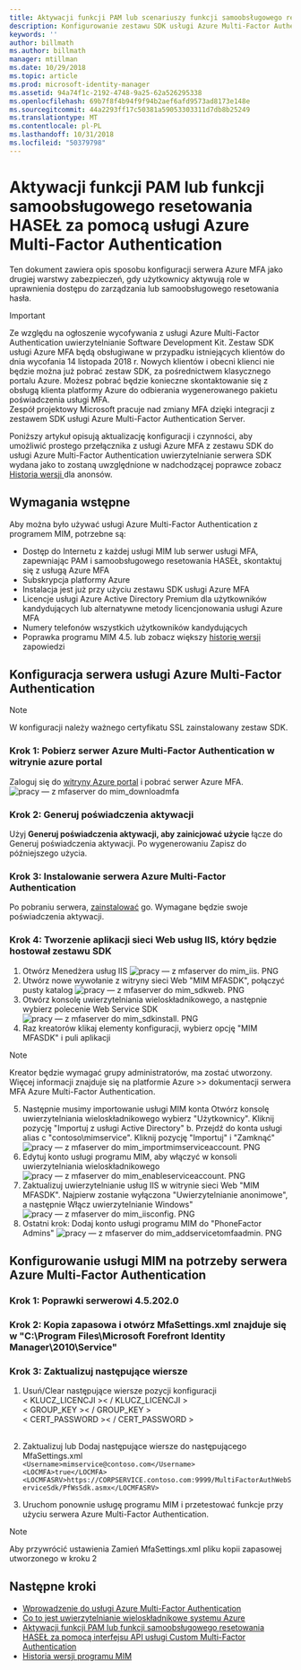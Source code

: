 ```yaml
---
title: Aktywacji funkcji PAM lub scenariuszy funkcji samoobsługowego resetowania HASEŁ za pomocą zestawu SDK usługi Azure Multi-Factor Authentication Server | Dokumentacja firmy Microsoft
description: Konfigurowanie zestawu SDK usługi Azure Multi-Factor Authentication Server jako drugą warstwę zabezpieczeń, gdy użytkownicy aktywują role w Privileged Access Management i samoobsługowego resetowania hasła.
keywords: ''
author: billmath
ms.author: billmath
manager: mtillman
ms.date: 10/29/2018
ms.topic: article
ms.prod: microsoft-identity-manager
ms.assetid: 94a74f1c-2192-4748-9a25-62a526295338
ms.openlocfilehash: 69b7f8f4b94f9f94b2aef6afd9573ad8173e148e
ms.sourcegitcommit: 44a2293ff17c50381a59053303311d7db8b25249
ms.translationtype: MT
ms.contentlocale: pl-PL
ms.lasthandoff: 10/31/2018
ms.locfileid: "50379798"
---
```

# <a name="use-azure-multi-factor-authentication-server-to-activate-pam-or-sspr"></a>Aktywacji funkcji PAM lub funkcji samoobsługowego resetowania HASEŁ za pomocą usługi Azure Multi-Factor Authentication
Ten dokument zawiera opis sposobu konfiguracji serwera Azure MFA jako drugiej warstwy zabezpieczeń, gdy użytkownicy aktywują role w uprawnienia dostępu do zarządzania lub samoobsługowego resetowania hasła.

> [!IMPORTANT]
> Ze względu na ogłoszenie wycofywania z usługi Azure Multi-Factor Authentication uwierzytelnianie Software Development Kit. Zestaw SDK usługi Azure MFA będą obsługiwane w przypadku istniejących klientów do dnia wycofania 14 listopada 2018 r. Nowych klientów i obecni klienci nie będzie można już pobrać zestaw SDK, za pośrednictwem klasycznego portalu Azure. Możesz pobrać będzie konieczne skontaktowanie się z obsługą klienta platformy Azure do odbierania wygenerowanego pakietu poświadczenia usługi MFA. <br> Zespół projektowy Microsoft pracuje nad zmiany MFA dzięki integracji z zestawem SDK usługi Azure Multi-Factor Authentication Server.

Poniższy artykuł opisują aktualizację konfiguracji i czynności, aby umożliwić prostego przełącznika z usługi Azure MFA z zestawu SDK do usługi Azure Multi-Factor Authentication uwierzytelnianie serwera SDK wydana jako to zostaną uwzględnione w nadchodzącej poprawce zobacz [Historia wersji ](./reference/version-history.md) dla anonsów. 

## <a name="prerequisites"></a>Wymagania wstępne

Aby można było używać usługi Azure Multi-Factor Authentication z programem MIM, potrzebne są:

- Dostęp do Internetu z każdej usługi MIM lub serwer usługi MFA, zapewniając PAM i samoobsługowego resetowania HASEŁ, skontaktuj się z usługą Azure MFA
- Subskrypcja platformy Azure
- Instalacja jest już przy użyciu zestawu SDK usługi Azure MFA
- Licencje usługi Azure Active Directory Premium dla użytkowników kandydujących lub alternatywne metody licencjonowania usługi Azure MFA
- Numery telefonów wszystkich użytkowników kandydujących
- Poprawka programu MIM 4.5. lub zobacz większy [historię wersji](./reference/version-history.md) zapowiedzi

## <a name="azure-multi-factor-authentication-server-configuration"></a>Konfiguracja serwera usługi Azure Multi-Factor Authentication 
> [!NOTE] 
> W konfiguracji należy ważnego certyfikatu SSL zainstalowany zestaw SDK. 

### <a name="step-1-download-azure-multi-factor-authentication-server-from-the-azure-portal"></a>Krok 1: Pobierz serwer Azure Multi-Factor Authentication w witrynie azure portal 
Zaloguj się do [witryny Azure portal](https://portal.azure.com/) i pobrać serwer Azure MFA.
![pracy — z mfaserver do mim_downloadmfa](media/working-with-mfaserver-for-mim/working-with-mfaserver-for-mim_downloadmfa.PNG)

### <a name="step-2-generate-activation-credentials"></a>Krok 2: Generuj poświadczenia aktywacji
Użyj **Generuj poświadczenia aktywacji, aby zainicjować użycie** łącze do Generuj poświadczenia aktywacji. Po wygenerowaniu Zapisz do późniejszego użycia.

### <a name="step-3-install-the-azure-multi-factor-authentication-server"></a>Krok 3: Instalowanie serwera Azure Multi-Factor Authentication
Po pobraniu serwera, [zainstalować](https://docs.microsoft.com/en-us/azure/active-directory/authentication/howto-mfaserver-deploy#install-and-configure-the-mfa-server) go.  Wymagane będzie swoje poświadczenia aktywacji. 

### <a name="step-4-create-your-iis-web-application-that-will-host-the-sdk"></a>Krok 4: Tworzenie aplikacji sieci Web usług IIS, który będzie hostował zestawu SDK
1. Otwórz Menedżera usług IIS ![pracy — z mfaserver do mim_iis. PNG](media/working-with-mfaserver-for-mim/working-with-mfaserver-for-mim_iis.PNG)
2.  Utwórz nowe wywołanie z witryny sieci Web "MIM MFASDK", połączyć pusty katalog ![pracy — z mfaserver do mim_sdkweb. PNG](media/working-with-mfaserver-for-mim/working-with-mfaserver-for-mim_sdkweb.PNG)
3. Otwórz konsolę uwierzytelniania wieloskładnikowego, a następnie wybierz polecenie Web Service SDK ![pracy — z mfaserver do mim_sdkinstall. PNG](media/working-with-mfaserver-for-mim/working-with-mfaserver-for-mim_sdkinstall.PNG)
4. Raz kreatorów klikaj elementy konfiguracji, wybierz opcję "MIM MFASDK" i puli aplikacji

> [!NOTE] 
> Kreator będzie wymagać grupy administratorów, ma zostać utworzony. Więcej informacji znajduje się na platformie Azure >> dokumentacji serwera MFA Azure Multi-Factor Authentication.

5. Następnie musimy importowanie usługi MIM konta Otwórz konsolę uwierzytelniania wieloskładnikowego wybierz "Użytkownicy". Kliknij pozycję "Importuj z usługi Active Directory" b. Przejdź do konta usługi alias c "contoso\mimservice". Kliknij pozycję "Importuj" i "Zamknąć" ![pracy — z mfaserver do mim_importmimserviceaccount. PNG](media/working-with-mfaserver-for-mim/working-with-mfaserver-for-mim_importmimserviceaccount.PNG) 
6. Edytuj konto usługi programu MIM, aby włączyć w konsoli uwierzytelniania wieloskładnikowego ![pracy — z mfaserver do mim_enableserviceaccount. PNG](media/working-with-mfaserver-for-mim/working-with-mfaserver-for-mim_enableserviceaccount.PNG)
7. Zaktualizuj uwierzytelnianie usług IIS w witrynie sieci Web "MIM MFASDK". Najpierw zostanie wyłączona "Uwierzytelnianie anonimowe", a następnie Włącz uwierzytelnianie Windows" ![pracy — z mfaserver do mim_iisconfig. PNG](media/working-with-mfaserver-for-mim/working-with-mfaserver-for-mim_iisconfig.PNG)
8. Ostatni krok: Dodaj konto usługi programu MIM do "PhoneFactor Admins" ![pracy — z mfaserver do mim_addservicetomfaadmin. PNG](media/working-with-mfaserver-for-mim/working-with-mfaserver-for-mim_addservicetomfaadmin.PNG)

## <a name="configuring-the-mim-service-for-azure-multi-factor-authentication-server"></a>Konfigurowanie usługi MIM na potrzeby serwera Azure Multi-Factor Authentication 

### <a name="step-1-patch-server-to-452020"></a>Krok 1: Poprawki serwerowi 4.5.202.0
 
### <a name="step-2-backup-and-open-the-mfasettingsxml-located-in-the-cprogram-filesmicrosoft-forefront-identity-manager2010service"></a>Krok 2: Kopia zapasowa i otwórz MfaSettings.xml znajduje się w "C:\Program Files\Microsoft Forefront Identity Manager\2010\Service"

### <a name="step-3-update-the-following-lines"></a>Krok 3: Zaktualizuj następujące wiersze
1. Usuń/Clear następujące wiersze pozycji konfiguracji <br>
&LT; KLUCZ_LICENCJI &GT;&LT; / KLUCZ_LICENCJI &GT;<br>
&LT; GROUP_KEY &GT;&LT; / GROUP_KEY &GT;<br>
&LT; CERT_PASSWORD &GT;&LT; / CERT_PASSWORD &GT;<br>
<CertFilePath></CertFilePath><br>

2. Zaktualizuj lub Dodaj następujące wiersze do następującego MfaSettings.xml <br>
`<Username>mimservice@contoso.com</Username>` <br>
`<LOCMFA>true</LOCMFA>`<br>
`<LOCMFASRV>https://CORPSERVICE.contoso.com:9999/MultiFactorAuthWebServiceSdk/PfWsSdk.asmx</LOCMFASRV>`

3. Uruchom ponownie usługę programu MIM i przetestować funkcje przy użyciu serwera Azure Multi-Factor Authentication.

> [!NOTE] 
> Aby przywrócić ustawienia Zamień MfaSettings.xml pliku kopii zapasowej utworzonego w kroku 2


## <a name="next-steps"></a>Następne kroki

-    [Wprowadzenie do usługi Azure Multi-Factor Authentication](https://docs.microsoft.com/en-us/azure/active-directory/authentication/howto-mfaserver-deploy)
- [Co to jest uwierzytelnianie wieloskładnikowe systemu Azure](https://docs.microsoft.com/azure/multi-factor-authentication/multi-factor-authentication)
- [Aktywacji funkcji PAM lub funkcji samoobsługowego resetowania HASEŁ za pomocą interfejsu API usługi Custom Multi-Factor Authentication](Working-with-custommfaserver-for-mim.md)
- [Historia wersji programu MIM](./reference/version-history.md)
